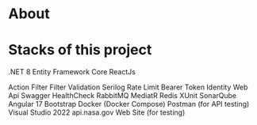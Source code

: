 # About


# Stacks of this project
.NET 8
Entity Framework Core
ReactJs

Action Filter
Filter Validation
Serilog
Rate Limit
Bearer Token
Identity
Web Api
Swagger
HealthCheck
RabbitMQ
MediatR
Redis
XUnit
SonarQube
Angular 17
Bootstrap
Docker (Docker Compose)
Postman (for API testing)
Visual Studio 2022
api.nasa.gov Web Site (for testing)
